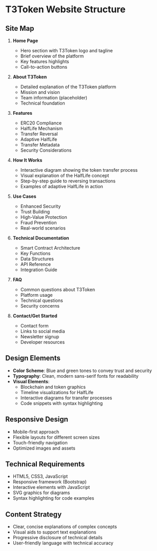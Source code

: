# T3Token Website Structure

## Site Map

1. **Home Page**
   - Hero section with T3Token logo and tagline
   - Brief overview of the platform
   - Key features highlights
   - Call-to-action buttons

2. **About T3Token**
   - Detailed explanation of the T3Token platform
   - Mission and vision
   - Team information (placeholder)
   - Technical foundation

3. **Features**
   - ERC20 Compliance
   - HalfLife Mechanism
   - Transfer Reversal
   - Adaptive HalfLife
   - Transfer Metadata
   - Security Considerations

4. **How It Works**
   - Interactive diagram showing the token transfer process
   - Visual explanation of the HalfLife concept
   - Step-by-step guide to reversing transactions
   - Examples of adaptive HalfLife in action

5. **Use Cases**
   - Enhanced Security
   - Trust Building
   - High-Value Protection
   - Fraud Prevention
   - Real-world scenarios

6. **Technical Documentation**
   - Smart Contract Architecture
   - Key Functions
   - Data Structures
   - API Reference
   - Integration Guide

7. **FAQ**
   - Common questions about T3Token
   - Platform usage
   - Technical questions
   - Security concerns

8. **Contact/Get Started**
   - Contact form
   - Links to social media
   - Newsletter signup
   - Developer resources

## Design Elements

- **Color Scheme**: Blue and green tones to convey trust and security
- **Typography**: Clean, modern sans-serif fonts for readability
- **Visual Elements**: 
  - Blockchain and token graphics
  - Timeline visualizations for HalfLife
  - Interactive diagrams for transfer processes
  - Code snippets with syntax highlighting

## Responsive Design

- Mobile-first approach
- Flexible layouts for different screen sizes
- Touch-friendly navigation
- Optimized images and assets

## Technical Requirements

- HTML5, CSS3, JavaScript
- Responsive framework (Bootstrap)
- Interactive elements with JavaScript
- SVG graphics for diagrams
- Syntax highlighting for code examples

## Content Strategy

- Clear, concise explanations of complex concepts
- Visual aids to support text explanations
- Progressive disclosure of technical details
- User-friendly language with technical accuracy
